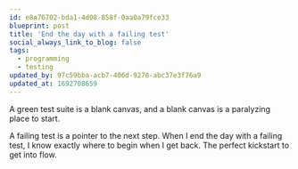 ```yaml
---
id: e8a76702-bda1-4d08-858f-0aa0a79fce33
blueprint: post
title: 'End the day with a failing test'
social_always_link_to_blog: false
tags:
  - programming
  - testing
updated_by: 97c59bba-acb7-406d-9278-abc37e3f76a9
updated_at: 1692708659
---
```

A green test suite is a blank canvas, and a blank canvas is a paralyzing place to start. 

A failing test is a pointer to the next step. When I end the day with a failing test, I know exactly where to begin when I get back. The perfect kickstart to get into flow.